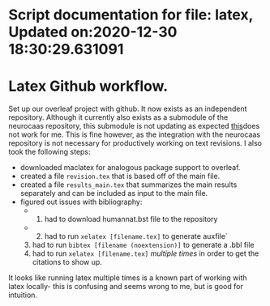 
Script documentation for file: latex, Updated on:2020-12-30 18:30:29.631091
===========================================================================

# Latex Github workflow.


Set up our overleaf project with github. It now exists as an independent repository. Although it currently also exists as a submodule of the neurocaas repository, this submodule is not updating as expected [this](https://stackoverflow.com/questions/40987847/unable-to-find-current-origin-master-revision-in-submodule-path)does not work for me. This is fine however, as the integration with the neurocaas repository is not necessary for productively working on text revisions. I also took the following steps:
- downloaded maclatex for analogous package support to overleaf.
- created a file `revision.tex` that is based off of the main file.
- created a file `results_main.tex` that summarizes the main results separately and can be included as input to the main file.
- figured out issues with bibliography:
    -  1. had to download humannat.bst file to the repository
    -  2. had to run `xelatex [filename.tex]` to generate auxfile`
    3. had to run `bibtex [filename (noextension)]` to generate a .bbl file
    4. had to run `xelatex [filename.tex]` *multiple times* in order to get the citations to show up.


It looks like running latex multiple times is a known part of working with latex locally- this is confusing and seems wrong to me, but is good for intuition.